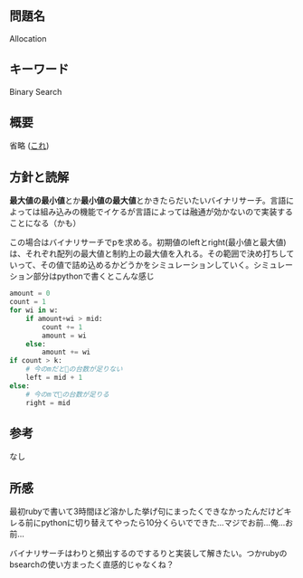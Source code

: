## 問題名
Allocation
## キーワード
Binary Search

## 概要
省略 ([これ](http://judge.u-aizu.ac.jp/onlinejudge/description.jsp?id=ALDS1_4_D&lang=jp))

## 方針と読解
**最大値の最小値**とか**最小値の最大値**とかきたらだいたいバイナリサーチ。言語によっては組み込みの機能でイケるが言語によっては融通が効かないので実装することになる（かも）

この場合はバイナリサーチでpを求める。初期値のleftとright(最小値と最大値)は、それぞれ配列の最大値と制約上の最大値を入れる。その範囲で決め打ちしていって、その値で詰め込めるかどうかをシミュレーションしていく。シミュレーション部分はpythonで書くとこんな感じ
```python
amount = 0
count = 1
for wi in w:
    if amount+wi > mid:
        count += 1
        amount = wi
    else:
        amount += wi
if count > k:
    # 今のmだと🚙の台数が足りない
    left = mid + 1
else:
    # 今のmで🚗の台数が足りる
    right = mid
```

## 参考
なし

## 所感
最初rubyで書いて3時間ほど溶かした挙げ句にまったくできなかったんだけどキレる前にpythonに切り替えてやったら10分くらいでできた...マジでお前...俺...お前...

バイナリサーチはわりと頻出するのでするりと実装して解きたい。つかrubyのbsearchの使い方まったく直感的じゃなくね？